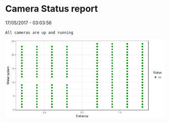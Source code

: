 Camera Status report
================
17/05/2017 - 03:03:56

    All cameras are up and running

![](camreport_files/figure-markdown_github/unnamed-chunk-2-1.png)
